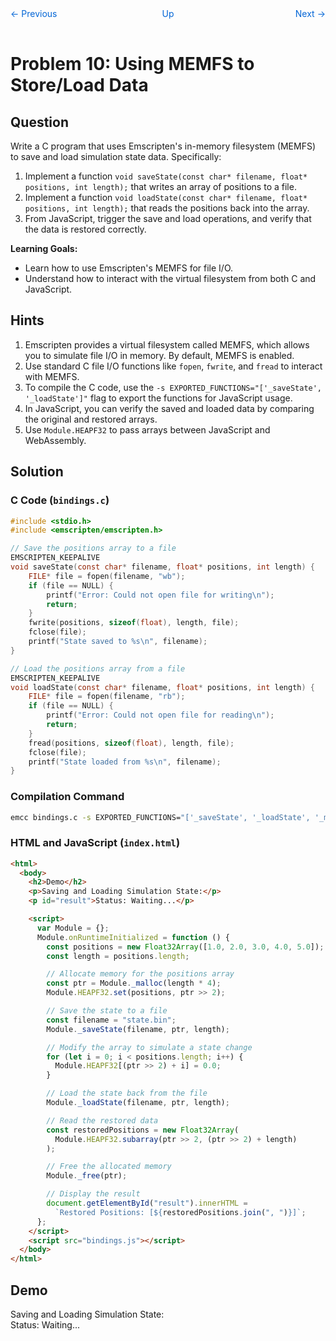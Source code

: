 <nav style="display: grid; grid-template-columns: 1fr 1fr 1fr; padding: 1rem 0;">
    <a href="../lesson09" style="text-decoration: none; color: #0366d6;">← Previous</a>
    <a href="../" style="text-decoration: none; color: #0366d6; text-align: center;">Up</a>
    <a href="../lesson11/" style="text-decoration: none; color: #0366d6; text-align: right;">Next →</a>
</nav>

# Problem 10: Using MEMFS to Store/Load Data

## Question

Write a C program that uses Emscripten's in-memory filesystem (MEMFS) to save and load simulation state data. Specifically:

1. Implement a function `void saveState(const char* filename, float* positions, int length);` that writes an array of positions to a file.
2. Implement a function `void loadState(const char* filename, float* positions, int length);` that reads the positions back into the array.
3. From JavaScript, trigger the save and load operations, and verify that the data is restored correctly.

**Learning Goals:**
- Learn how to use Emscripten's MEMFS for file I/O.
- Understand how to interact with the virtual filesystem from both C and JavaScript.

## Hints

1. Emscripten provides a virtual filesystem called MEMFS, which allows you to simulate file I/O in memory. By default, MEMFS is enabled.
2. Use standard C file I/O functions like `fopen`, `fwrite`, and `fread` to interact with MEMFS.
3. To compile the C code, use the `-s EXPORTED_FUNCTIONS="['_saveState', '_loadState']"` flag to export the functions for JavaScript usage.
4. In JavaScript, you can verify the saved and loaded data by comparing the original and restored arrays.
5. Use `Module.HEAPF32` to pass arrays between JavaScript and WebAssembly.

## Solution

### C Code (`bindings.c`)

```c
#include <stdio.h>
#include <emscripten/emscripten.h>

// Save the positions array to a file
EMSCRIPTEN_KEEPALIVE
void saveState(const char* filename, float* positions, int length) {
    FILE* file = fopen(filename, "wb");
    if (file == NULL) {
        printf("Error: Could not open file for writing\n");
        return;
    }
    fwrite(positions, sizeof(float), length, file);
    fclose(file);
    printf("State saved to %s\n", filename);
}

// Load the positions array from a file
EMSCRIPTEN_KEEPALIVE
void loadState(const char* filename, float* positions, int length) {
    FILE* file = fopen(filename, "rb");
    if (file == NULL) {
        printf("Error: Could not open file for reading\n");
        return;
    }
    fread(positions, sizeof(float), length, file);
    fclose(file);
    printf("State loaded from %s\n", filename);
}
```

### Compilation Command

```bash
emcc bindings.c -s EXPORTED_FUNCTIONS="['_saveState', '_loadState', '_malloc', '_free']" -o bindings.js
```

### HTML and JavaScript (`index.html`)

```html
<html>
  <body>
    <h2>Demo</h2>
    <p>Saving and Loading Simulation State:</p>
    <p id="result">Status: Waiting...</p>

    <script>
      var Module = {};
      Module.onRuntimeInitialized = function () {
        const positions = new Float32Array([1.0, 2.0, 3.0, 4.0, 5.0]);
        const length = positions.length;

        // Allocate memory for the positions array
        const ptr = Module._malloc(length * 4);
        Module.HEAPF32.set(positions, ptr >> 2);

        // Save the state to a file
        const filename = "state.bin";
        Module._saveState(filename, ptr, length);

        // Modify the array to simulate a state change
        for (let i = 0; i < positions.length; i++) {
          Module.HEAPF32[(ptr >> 2) + i] = 0.0;
        }

        // Load the state back from the file
        Module._loadState(filename, ptr, length);

        // Read the restored data
        const restoredPositions = new Float32Array(
          Module.HEAPF32.subarray(ptr >> 2, (ptr >> 2) + length)
        );

        // Free the allocated memory
        Module._free(ptr);

        // Display the result
        document.getElementById("result").innerHTML =
          `Restored Positions: [${restoredPositions.join(", ")}]`;
      };
    </script>
    <script src="bindings.js"></script>
  </body>
</html>
```

## Demo

Saving and Loading Simulation State:  
<span id="result">Status: Waiting...</span>

<script>
  var Module = {};
  Module.onRuntimeInitialized = function () {
    const positions = new Float32Array([1.0, 2.0, 3.0, 4.0, 5.0]);
    const length = positions.length;

    // Allocate memory for the positions array
    const ptr = Module._malloc(length * 4);
    Module.HEAPF32.set(positions, ptr >> 2);

    // Save the state to a file
    const filename = "state.bin";
    Module._saveState(filename, ptr, length);

    // Modify the array to simulate a state change
    for (let i = 0; i < positions.length; i++) {
      Module.HEAPF32[(ptr >> 2) + i] = 0.0;
    }

    // Load the state back from the file
    Module._loadState(filename, ptr, length);

    // Read the restored data
    const restoredPositions = new Float32Array(
      Module.HEAPF32.subarray(ptr >> 2, (ptr >> 2) + length)
    );

    // Free the allocated memory
    Module._free(ptr);

    // Display the result
    document.getElementById("result").innerHTML =
      `Restored Positions: [${restoredPositions.join(", ")}]`;
  };
</script>
<script src="bindings.js"></script>
